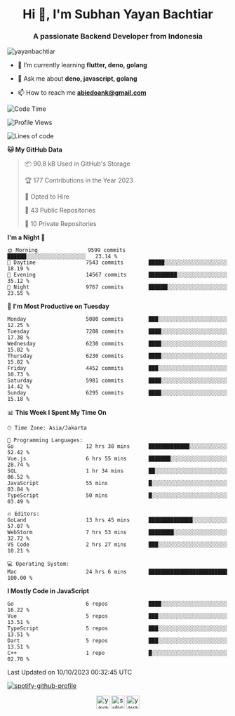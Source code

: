 <h1 align="center">Hi 👋, I'm Subhan Yayan Bachtiar</h1>
<h3 align="center">A passionate Backend Developer from Indonesia</h3>

<p align="left"> <img src="https://komarev.com/ghpvc/?username=yayanbachtiar" alt="yayanbachtiar" /> </p>

- 🌱 I’m currently learning **flutter, deno, golang**

- 💬 Ask me about **deno, javascript, golang**

- 📫 How to reach me **abiedoank@gmail.com**

<!--START_SECTION:waka-->
![Code Time](http://img.shields.io/badge/Code%20Time-5%2C957%20hrs%2035%20mins-blue)

![Profile Views](http://img.shields.io/badge/Profile%20Views-0-blue)

![Lines of code](https://img.shields.io/badge/From%20Hello%20World%20I%27ve%20Written-45.3%20million%20lines%20of%20code-blue)

**🐱 My GitHub Data** 

> 📦 90.8 kB Used in GitHub's Storage 
 > 
> 🏆 177 Contributions in the Year 2023
 > 
> 💼 Opted to Hire
 > 
> 📜 43 Public Repositories 
 > 
> 🔑 10 Private Repositories 
 > 
**I'm a Night 🦉** 

```text
🌞 Morning                9599 commits        ██████░░░░░░░░░░░░░░░░░░░   23.14 % 
🌆 Daytime                7543 commits        █████░░░░░░░░░░░░░░░░░░░░   18.19 % 
🌃 Evening                14567 commits       █████████░░░░░░░░░░░░░░░░   35.12 % 
🌙 Night                  9767 commits        ██████░░░░░░░░░░░░░░░░░░░   23.55 % 
```
📅 **I'm Most Productive on Tuesday** 

```text
Monday                   5080 commits        ███░░░░░░░░░░░░░░░░░░░░░░   12.25 % 
Tuesday                  7208 commits        ████░░░░░░░░░░░░░░░░░░░░░   17.38 % 
Wednesday                6230 commits        ████░░░░░░░░░░░░░░░░░░░░░   15.02 % 
Thursday                 6230 commits        ████░░░░░░░░░░░░░░░░░░░░░   15.02 % 
Friday                   4452 commits        ███░░░░░░░░░░░░░░░░░░░░░░   10.73 % 
Saturday                 5981 commits        ████░░░░░░░░░░░░░░░░░░░░░   14.42 % 
Sunday                   6295 commits        ████░░░░░░░░░░░░░░░░░░░░░   15.18 % 
```


📊 **This Week I Spent My Time On** 

```text
🕑︎ Time Zone: Asia/Jakarta

💬 Programming Languages: 
Go                       12 hrs 38 mins      █████████████░░░░░░░░░░░░   52.42 % 
Vue.js                   6 hrs 55 mins       ███████░░░░░░░░░░░░░░░░░░   28.74 % 
SQL                      1 hr 34 mins        ██░░░░░░░░░░░░░░░░░░░░░░░   06.52 % 
JavaScript               55 mins             █░░░░░░░░░░░░░░░░░░░░░░░░   03.84 % 
TypeScript               50 mins             █░░░░░░░░░░░░░░░░░░░░░░░░   03.49 % 

🔥 Editors: 
GoLand                   13 hrs 45 mins      ██████████████░░░░░░░░░░░   57.07 % 
WebStorm                 7 hrs 53 mins       ████████░░░░░░░░░░░░░░░░░   32.72 % 
VS Code                  2 hrs 27 mins       ███░░░░░░░░░░░░░░░░░░░░░░   10.21 % 

💻 Operating System: 
Mac                      24 hrs 6 mins       █████████████████████████   100.00 % 
```

**I Mostly Code in JavaScript** 

```text
Go                       6 repos             ████░░░░░░░░░░░░░░░░░░░░░   16.22 % 
Vue                      5 repos             ███░░░░░░░░░░░░░░░░░░░░░░   13.51 % 
TypeScript               5 repos             ███░░░░░░░░░░░░░░░░░░░░░░   13.51 % 
Dart                     5 repos             ███░░░░░░░░░░░░░░░░░░░░░░   13.51 % 
C++                      1 repo              █░░░░░░░░░░░░░░░░░░░░░░░░   02.70 % 
```




 Last Updated on 10/10/2023 00:32:45 UTC
<!--END_SECTION:waka-->

[![spotify-github-profile](https://spotify-github-profile.vercel.app/api/view?uid=31qtu2k4v3mbxp7clcmm6imuqq6e&cover_image=true&theme=default&show_offline=false&bar_color=53b14f&bar_color_cover=true)](https://github.com/kittinan/spotify-github-profile)


<p align="center">
<a href="https://dev.to/yayanbachtiar" target="blank"><img align="center" src="https://cdn.jsdelivr.net/npm/simple-icons@3.0.1/icons/dev-dot-to.svg" alt="yayanbachtiar" height="30" width="30" /></a>
<a href="https://linkedin.com/in/subchanyayanbachtiar" target="blank"><img align="center" src="https://cdn.jsdelivr.net/npm/simple-icons@3.0.1/icons/linkedin.svg" alt="subchanyayanbachtiar" height="30" width="30" /></a>
<a href="https://codesandbox.com/yayanbachtiar" target="blank"><img align="center" src="https://cdn.jsdelivr.net/npm/simple-icons@3.0.1/icons/codesandbox.svg" alt="yayanbachtiar" height="30" width="30" /></a>
</p>
